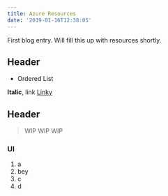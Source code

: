 ```yaml
---
title: Azure Resources
date: '2019-01-16T12:38:05'
---
```


First blog entry. Will fill this up with resources shortly.

## Header

- Ordered List

 **Italic**, link
[Linky](http://google.com)

## Header

> WIP
> WIP
> WIP

### Ul

1.  a
2.  bey
3.  c
4.  d